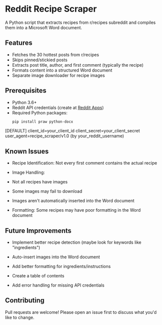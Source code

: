 # Reddit Recipe Scraper

A Python script that extracts recipes from r/recipes subreddit and compiles them into a Microsoft Word document.

## Features

- Fetches the 30 hottest posts from r/recipes
- Skips pinned/stickied posts
- Extracts post title, author, and first comment (typically the recipe)
- Formats content into a structured Word document
- Separate image downloader for recipe images

## Prerequisites

- Python 3.6+
- Reddit API credentials (create at [Reddit Apps](https://www.reddit.com/prefs/apps))
- Required Python packages:
  ```bash
  pip install praw python-docx


[DEFAULT]
client_id=your_client_id
client_secret=your_client_secret
user_agent=recipe_scraper/v1.0 (by your_reddit_username)


## Known Issues
- Recipe Identification: Not every first comment contains the actual recipe

- Image Handling:

- Not all recipes have images

- Some images may fail to download

- Images aren't automatically inserted into the Word document

- Formatting: Some recipes may have poor formatting in the Word document

## Future Improvements
- Implement better recipe detection (maybe look for keywords like "ingredients")

- Auto-insert images into the Word document

- Add better formatting for ingredients/instructions

- Create a table of contents

- Add error handling for missing API credentials

## Contributing
Pull requests are welcome! Please open an issue first to discuss what you'd like to change.